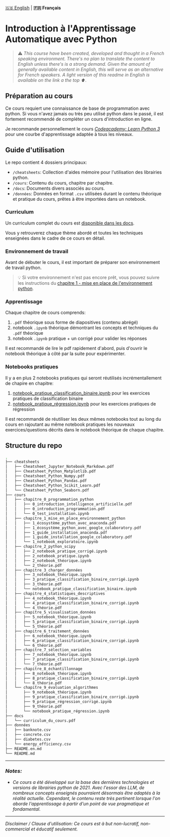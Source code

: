 [🇬🇧 English](README.en.md) | **🇫🇷 Français**

# Introduction à l'Apprentissage Automatique avec Python

> ⚠️ *This course have been created, developed and thought in a French speaking environment. There's no plan to translate the content to English unless there's is a strong demand. Given the amount of generally available content in English, this will serve as an alternative for French speakers. A light version of this readme in English is available on the link a the top ⬆.*

## Préparation au cours
Ce cours requiert une connaissance de base de programmation avec python. Si vous n'avez jamais ou très peu utilisé python dans le passé, il est fortement recommendé de compléter un cours d'introduction en ligne. 

Je recommande personnellement le cours *[Codeacademy: Learn Python 3](https://www.codecademy.com/learn/learn-python-3)* pour une courbe d'apprentissage adaptée à tous les niveaux.

## Guide d'utilisation

Le repo contient 4 dossiers principaux:
- `/cheatsheets`: Collection d'aides mémoire pour l'utilisation des librairies python.
- `/cours`: Contenu du cours, chapitre par chapitre.
- `/docs`: Documents divers associés au cours.
- `/données`: Données en format `.csv` utilisées durant le contenu théorique et pratique du cours, prêtes à être importées dans un notebook.

### Curriculum
Un curriculum complet du cours est [disponible dans les docs](docs/curriculum_du_cours.pdf).

Vous y retrouverez chaque thème abordé et toutes les techniques enseignées dans le cadre de ce cours en détail.

### Environnement de travail
Avant de débuter le cours, il est important de préparer son environnement de travail python.

> 💡 Si votre environnement n'est pas encore prêt, vous pouvez suivre les instructions du [chapitre 1 - mise en place de l'environnement python](cours/chapitre_1_mise_en_place_environnement_python).

### Apprentissage

Chaque chapitre de cours comprends:
1. `.pdf` théorique sous forme de diapositives (contenu abrégé)
2. notebook `.ipynb` théorique démontrant les concepts et techniques du `.pdf` théorique
3. notebook `.ipynb` pratique + un corrigé pour valider les réponses

Il est recommandé de lire le pdf rapidement d'abord, puis d'ouvrir le notebook théorique à côté par la suite pour expérimenter.

### Notebooks pratiques
Il y a en plus 2 notebooks pratiques qui seront réutilisés incrémentallement de chapire en chapitre:
1. [notebook_pratique_classification_binaire.ipynb](cours/chapitre_3_charger_données/notebook_pratique_classification_binaire.ipynb) pour les exercices pratiques de classification binaire
2. [notebook_pratique_régression.ipynb](cours/chapitre_9_évaluation_algorithmes/notebook_pratique_régression.ipynb) pour les exercices pratiques de régression

Il est recommandé de réutiliser les deux mêmes notebooks tout au long du cours en rajoutant au même notebook pratiques les nouveaux exercices/questions décrits dans le notebook théorique de chaque chapitre.

## Structure du repo

```bash
.
├── cheatsheets
│   ├── Cheatsheet_Jupyter_Notebook_Markdown.pdf
│   ├── Cheatsheet_Python_Matplotlib.pdf
│   ├── Cheatsheet_Python_Numpy.pdf
│   ├── Cheatsheet_Python_Pandas.pdf
│   ├── Cheatsheet_Python_Scikit_Learn.pdf
│   └── Cheatsheet_Python_Seaborn.pdf
├── cours
│   ├── chapitre_0_programmation_python
│   │   ├── 0_introduction_intelligence_artificielle.pdf
│   │   ├── 0_introduction_programmation.pdf
│   │   └── 0_test_installation.ipynb
│   ├── chapitre_1_mise_en_place_environnement_python
│   │   ├── 1_écosystème_python_avec_anaconda.pdf
│   │   ├── 1_écosystème_python_avec_google_colaboratory.pdf
│   │   ├── 1_guide_installation_anaconda.pdf
│   │   ├── 1_guide_installation_google_colaboratory.pdf
│   │   └── 1_notebook_exploratoire.ipynb
│   ├── chapitre_2_python_scipy
│   │   ├── 2_notebook_pratique_corrigé.ipynb
│   │   ├── 2_notebook_pratique.ipynb
│   │   ├── 2_notebook_théorique.ipynb
│   │   └── 2_théorie.pdf
│   ├── chapitre_3_charger_données
│   │   ├── 3_notebook_théorique.ipynb
│   │   ├── 3_pratique_classification_binaire_corrigé.ipynb
│   │   ├── 3_théorie.pdf
│   │   └── notebook_pratique_classification_binaire.ipynb
│   ├── chapitre_4_statistiques_descriptives
│   │   ├── 4_notebook_théorique.ipynb
│   │   ├── 4_pratique_classification_binaire_corrigé.ipynb
│   │   └── 4_théorie.pdf
│   ├── chapitre_5_visualisation_données
│   │   ├── 5_notebook_théorique.ipynb
│   │   ├── 5_pratique_classification_binaire_corrigé.ipynb
│   │   └── 5_théorie.pdf
│   ├── chapitre_6_traitement_données
│   │   ├── 6_notebook_théorique.ipynb
│   │   ├── 6_pratique_classification_binaire_corrigé.ipynb
│   │   └── 6_théorie.pdf
│   ├── chapitre_7_sélection_variables
│   │   ├── 7_notebook_théorique.ipynb
│   │   ├── 7_pratique_classification_binaire_corrigé.ipynb
│   │   └── 7_théorie.pdf
│   ├── chapitre_8_échantillonnage
│   │   ├── 8_notebook_théorique.ipynb
│   │   ├── 8_pratique_classification_binaire_corrigé.ipynb
│   │   └── 8_théorie.pdf
│   └── chapitre_9_évaluation_algorithmes
│       ├── 9_notebook_théorique.ipynb
│       ├── 9_pratique_classification_binaire_corrigé.ipynb
│       ├── 9_pratique_régression_corrigé.ipynb
│       ├── 9_théorie.pdf
│       └── notebook_pratique_régression.ipynb
├── docs
│   └── curriculum_du_cours.pdf
├── données
│   ├── banknote.csv
│   ├── concrete.csv
│   ├── diabetes.csv
│   └── energy_efficiency.csv
├── README.en.md
└── README.md
```

---
### *Notes:*
- *Ce cours a été développé sur la base des dernières technologies et versions de librairies python de 2021. Avec l'essor des LLM, de nombreux concepts enseignés pourraient désormais être adaptés à la réalité actuelle. Cependant, le contenu reste très pertinent lorsque l'on aborde l'apprentissage à partir d'un point de vue pragmatique et fondamental.*

---
*Disclaimer / Clause d'utilisation: Ce cours est à but non-lucratif, non-commercial et éducatif seulement.*
